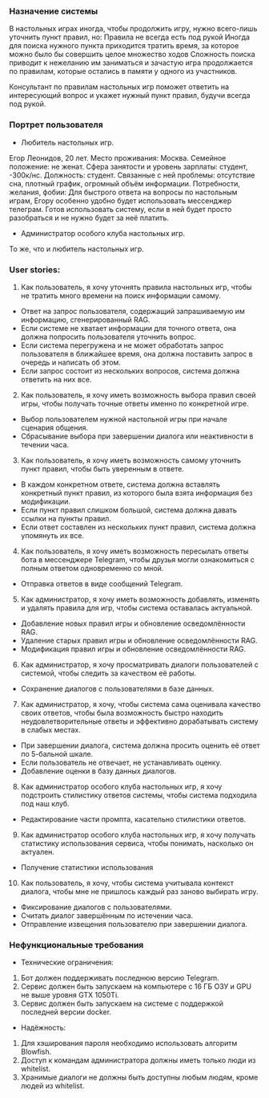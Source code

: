 ### Назначение системы

В настольных играх иногда, чтобы продолжить игру, нужно всего-лишь уточнить пункт правил, но:
Правила не всегда есть под рукой
Иногда для поиска нужного пункта приходится тратить время, за которое можно было бы совершить целое множество ходов
Сложность поиска приводит к нежеланию им заниматься и зачастую игра продолжается по правилам, которые остались в памяти у одного из участников.

Консультант по правилам настольных игр поможет ответить на интересующий вопрос и укажет нужный пункт правил, будучи всегда под рукой.


### Портрет пользователя

- Любитель настольных игр.

Егор Леонидов, 20 лет.
Место проживания: Москва.
Семейное положение: не женат.
Сфера занятости и уровень зарплаты: студент, -300к/нс.
Должность: студент.
Связанные с ней проблемы: отсутствие сна, плотный график, огромный объём информации.
Потребности, желания, фобии: Для быстрого ответа на вопросы по настольным играм, Егору особенно удобно будет использовать мессенджер телеграм. Готов использовать систему, если в ней будет просто разобраться и не нужно будет за неё платить.

- Администратор особого клуба настольных игр.

То же, что и любитель настольных игр.

### User stories:

1. Как пользователь, я хочу уточнять правила настольных игр, чтобы не тратить много времени на поиск информации самому.

- Ответ на запрос пользователя, содержащий запрашиваемую им информацию, сгенерированный RAG.
- Если системе не хватает информации для точного ответа, она должна попросить пользователя уточнить вопрос.
- Если система перегружена и не может обработать запрос пользователя в ближайшее время, она должна поставить запрос в очередь и написать об этом.
- Если запрос состоит из нескольких вопросов, система должна ответить на них все.

2. Как пользователь, я хочу иметь возможность выбора правил своей игры, чтобы получать точные ответы именно по конкретной игре.

- Выбор пользователем нужной настольной игры при начале сценария общения.
- Сбрасывание выбора при завершении диалога или неактивности в течении часа.

3. Как пользователь, я хочу иметь возможность самому уточнить пункт правил, чтобы быть уверенным в ответе.

- В каждом конкретном ответе, система должна вставлять конкретный пункт правил, из которого была взята информация без модификации.
- Если пункт правил слишком большой, система должна давать ссылки на пункты правил.
- Если ответ составлен из нескольких пункт правил, система должна упомянуть их все.

4. Как пользователь, я хочу иметь возможность пересылать ответы бота в мессенджере Telegram, чтобы друзья могли ознакомиться с полным ответом одновременно со мной.

- Отправка ответов в виде сообщений Telegram.

5. Как администратор, я хочу иметь возможность добавлять, изменять и удалять правила для игр, чтобы система оставалась актуальной.

- Добавление новых правил игры и обновление осведомлённости RAG.
- Удаление старых правил игры и обновление осведомлённости RAG.
- Модификация правил игры и обновление осведомлённости RAG.

6. Как администратор, я хочу просматривать диалоги пользователей с системой, чтобы следить за качеством её работы.

- Сохранение диалогов с пользователями в базе данных.

7. Как администратор, я хочу, чтобы система сама оценивала качество своих ответов, чтобы была возможность быстро находить неудовлетворительные ответы и эффективно дорабатывать систему в слабых местах.

- При завершении диалога, система должна просить оценить её ответ по 5-бальной шкале.
- Если пользователь не отвечает, не устанавливать оценку.
- Добавление оценки в базу данных диалогов.

8. Как администратор особого клуба настольных игр, я хочу подстроить стилистику ответов системы, чтобы система подходила под наш клуб.

- Редактирование части промпта, касательно стилистики ответов.

9. Как администратор особого клуба настольных игр, я хочу получать статистику использования сервиса, чтобы понимать, насколько он актуален.

- Получение статистики использования

10. Как пользователь, я хочу, чтобы система учитывала контекст диалога, чтобы мне не пришлось каждый раз заново выбирать игру.

- Фиксирование диалогов с пользователями.
- Считать диалог завершённым по истечении часа.
- Отправление извещения пользователю при завершении диалога.

### Нефункциональные требования

- Технические ограничения:

1. Бот должен поддерживать последнюю версию Telegram.
2. Сервис должен быть запускаем на компьютере с 16 ГБ ОЗУ и GPU не выше уровня GTX 1050Ti.
3. Сервис должен быть запускаем на системе с поддержкой последней версии docker.

- Надёжность:

1. Для хэширования пароля необходимо использовать алгоритм Blowfish.
2. Доступ к командам администратора должны иметь только люди из whitelist.
3. Хранимые диалоги не должны быть доступны любым людям, кроме людей из whitelist.
